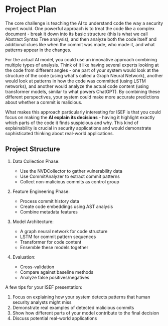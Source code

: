 # Project Plan

The core challenge is teaching the AI to understand code the way a security expert would. One powerful approach is to treat the code like a complex document - break it down into its basic structure (this is what we call Abstract Syntax Tree analysis), and then analyze both the code itself and additional clues like when the commit was made, who made it, and what patterns appear in the changes.

For the actual AI model, you could use an innovative approach combining multiple types of analysis. Think of it like having several experts looking at the code from different angles - one part of your system would look at the structure of the code (using what's called a Graph Neural Network), another would look at patterns in how the code was committed (using LSTM networks), and another would analyze the actual code content (using transformer models, similar to what powers ChatGPT). By combining these different perspectives, your system could make more accurate predictions about whether a commit is malicious.

What makes this approach particularly interesting for ISEF is that you could focus on making the **AI explain its decisions** - having it highlight exactly which parts of the code it finds suspicious and why. This kind of explainability is crucial in security applications and would demonstrate sophisticated thinking about real-world applications.

## Project Structure

1. Data Collection Phase:
   - Use the NVDCollector to gather vulnerability data
   - Use CommitAnalyzer to extract commit patterns
   - Collect non-malicious commits as control group

2. Feature Engineering Phase:
   - Process commit history data
   - Create code embeddings using AST analysis
   - Combine metadata features

3. Model Architecture:
   - A graph neural network for code structure
   - LSTM for commit pattern sequences
   - Transformer for code content
   - Ensemble these models together

4. Evaluation:
   - Cross-validation
   - Compare against baseline methods
   - Analyze false positives/negatives

A few tips for your ISEF presentation:

1. Focus on explaining how your system detects patterns that human security analysts might miss
2. Demonstrate real examples of detected malicious commits
3. Show how different parts of your model contribute to the final decision
4. Discuss potential real-world applications
